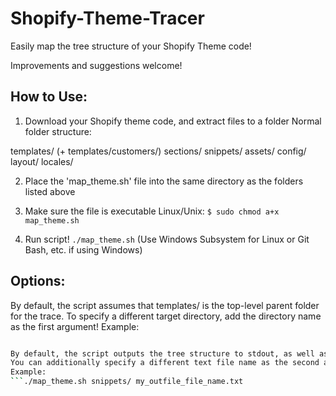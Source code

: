 # Shopify-Theme-Tracer
Easily map the tree structure of your Shopify Theme code!

Improvements and suggestions welcome!


## How to Use:
1) Download your Shopify theme code, and extract files to a folder
Normal folder structure:

templates/ (+ templates/customers/)
sections/
snippets/
assets/
config/
layout/
locales/

2) Place the 'map_theme.sh' file into the same directory as the folders listed above
3) Make sure the file is executable
Linux/Unix:
  ```$ sudo chmod a+x map_theme.sh```

4) Run script!
  ```./map_theme.sh```
(Use Windows Subsystem for Linux or Git Bash, etc. if using Windows)

## Options:
By default, the script assumes that templates/ is the top-level parent folder for the trace.
To specify a different target directory, add the directory name as the first argument!
Example:
  ```./map_theme.sh sections/
  
By default, the script outputs the tree structure to stdout, as well as a text file named "theme_code_map.txt"
You can additionally specify a different text file name as the second argument!
Example:
  ```./map_theme.sh snippets/ my_outfile_file_name.txt
